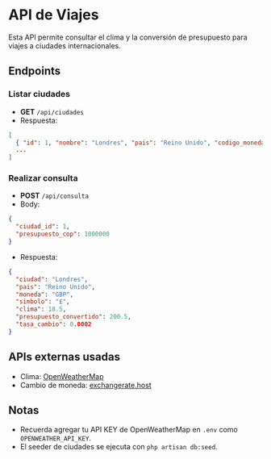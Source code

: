 # API de Viajes

Esta API permite consultar el clima y la conversión de presupuesto para viajes a ciudades internacionales.

## Endpoints

### Listar ciudades
- **GET** `/api/ciudades`
- Respuesta:
```json
[
  { "id": 1, "nombre": "Londres", "pais": "Reino Unido", "codigo_moneda": "GBP", "simbolo_moneda": "£" },
  ...
]
```

### Realizar consulta
- **POST** `/api/consulta`
- Body:
```json
{
  "ciudad_id": 1,
  "presupuesto_cop": 1000000
}
```
- Respuesta:
```json
{
  "ciudad": "Londres",
  "pais": "Reino Unido",
  "moneda": "GBP",
  "simbolo": "£",
  "clima": 18.5,
  "presupuesto_convertido": 200.5,
  "tasa_cambio": 0.0002
}
```

## APIs externas usadas
- Clima: [OpenWeatherMap](https://openweathermap.org/current)
- Cambio de moneda: [exchangerate.host](https://exchangerate.host/)

## Notas
- Recuerda agregar tu API KEY de OpenWeatherMap en `.env` como `OPENWEATHER_API_KEY`.
- El seeder de ciudades se ejecuta con `php artisan db:seed`.
